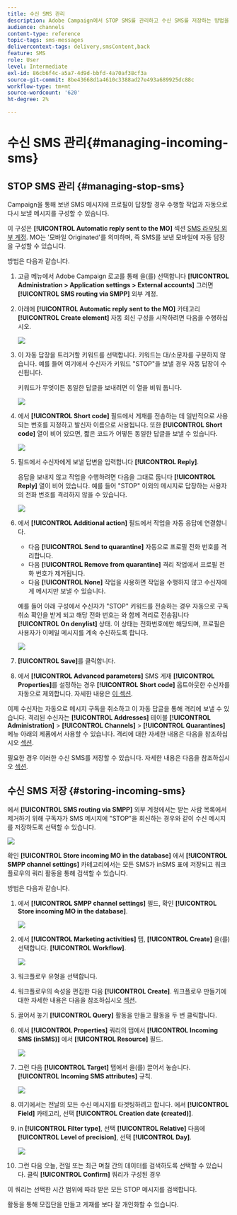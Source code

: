```yaml
---
title: 수신 SMS 관리
description: Adobe Campaign에서 STOP SMS를 관리하고 수신 SMS를 저장하는 방법을 알아봅니다.
audience: channels
content-type: reference
topic-tags: sms-messages
delivercontext-tags: delivery,smsContent,back
feature: SMS
role: User
level: Intermediate
exl-id: 86cb6f4c-a5a7-4d9d-bbfd-4a70af38cf3a
source-git-commit: 8be43668d1a4610c3388ad27e493a689925dc88c
workflow-type: tm+mt
source-wordcount: '620'
ht-degree: 2%

---
```


# 수신 SMS 관리{#managing-incoming-sms}

## STOP SMS 관리 {#managing-stop-sms}

Campaign을 통해 보낸 SMS 메시지에 프로필이 답장할 경우 수행할 작업과 자동으로 다시 보낼 메시지를 구성할 수 있습니다.

이 구성은 **[!UICONTROL Automatic reply sent to the MO]** 섹션 [SMS 라우팅 외부 계정](../../administration/using/configuring-sms-channel.md#defining-an-sms-routing). MO는 &#39;모바일 Originated&#39;를 의미하며, 즉 SMS를 보낸 모바일에 자동 답장을 구성할 수 있습니다.

방법은 다음과 같습니다.

1. 고급 메뉴에서 Adobe Campaign 로고를 통해 을(를) 선택합니다 **[!UICONTROL Administration > Application settings > External accounts]** 그러면 **[!UICONTROL SMS routing via SMPP]** 외부 계정.
1. 아래에 **[!UICONTROL Automatic reply sent to the MO]** 카테고리 **[!UICONTROL Create element]** 자동 회신 구성을 시작하려면 다음을 수행하십시오.

   ![](assets/sms_mo_1.png)

1. 이 자동 답장을 트리거할 키워드를 선택합니다. 키워드는 대/소문자를 구분하지 않습니다. 예를 들어 여기에서 수신자가 키워드 &quot;STOP&quot;을 보낼 경우 자동 답장이 수신됩니다.

   키워드가 무엇이든 동일한 답글을 보내려면 이 열을 비워 둡니다.

   ![](assets/sms_mo_2.png)

1. 에서 **[!UICONTROL Short code]** 필드에서 게재를 전송하는 데 일반적으로 사용되는 번호를 지정하고 발신자 이름으로 사용됩니다. 또한 **[!UICONTROL Short code]** 열이 비어 있으면, 짧은 코드가 어떻든 동일한 답글을 보낼 수 있습니다.

   ![](assets/sms_mo_4.png)

1. 필드에서 수신자에게 보낼 답변을 입력합니다 **[!UICONTROL Reply]**.

   응답을 보내지 않고 작업을 수행하려면 다음을 그대로 둡니다 **[!UICONTROL Reply]** 열이 비어 있습니다. 예를 들어 &quot;STOP&quot; 이외의 메시지로 답장하는 사용자의 전화 번호를 격리하지 않을 수 있습니다.

   ![](assets/sms_mo_3.png)

1. 에서 **[!UICONTROL Additional action]** 필드에서 작업을 자동 응답에 연결합니다.

   * 다음 **[!UICONTROL Send to quarantine]** 자동으로 프로필 전화 번호를 격리합니다.
   * 다음 **[!UICONTROL Remove from quarantine]** 격리 작업에서 프로필 전화 번호가 제거됩니다.
   * 다음 **[!UICONTROL None]** 작업을 사용하면 작업을 수행하지 않고 수신자에게 메시지만 보낼 수 있습니다.

   예를 들어 아래 구성에서 수신자가 &quot;STOP&quot; 키워드를 전송하는 경우 자동으로 구독 취소 확인을 받게 되고 해당 전화 번호는 와 함께 격리로 전송됩니다 **[!UICONTROL On denylist]** 상태. 이 상태는 전화번호에만 해당되며, 프로필은 사용자가 이메일 메시지를 계속 수신하도록 합니다.

   ![](assets/sms_mo.png)

1. **[!UICONTROL Save]**&#x200B;를 클릭합니다.

1. 에서 **[!UICONTROL Advanced parameters]** SMS 게재 **[!UICONTROL Properties]**&#x200B;를 설정하는 경우 **[!UICONTROL Short code]** 옵트아웃한 수신자를 자동으로 제외합니다. 자세한 내용은 [이 섹션](../../administration/using/configuring-sms-channel.md#configuring-sms-properties).

이제 수신자는 자동으로 메시지 구독을 취소하고 이 자동 답글을 통해 격리에 보낼 수 있습니다. 격리된 수신자는 **[!UICONTROL Addresses]** 테이블 **[!UICONTROL Administration]** > **[!UICONTROL Channels]** > **[!UICONTROL Quarantines]** 메뉴 아래의 제품에서 사용할 수 있습니다. 격리에 대한 자세한 내용은 다음을 참조하십시오 [섹션](../../sending/using/understanding-quarantine-management.md).

필요한 경우 이러한 수신 SMS를 저장할 수 있습니다. 자세한 내용은 다음을 참조하십시오 [섹션](#storing-incoming-sms).

## 수신 SMS 저장 {#storing-incoming-sms}

에서 **[!UICONTROL SMS routing via SMPP]** 외부 계정에서는 받는 사람 목록에서 제거하기 위해 구독자가 SMS 메시지에 &quot;STOP&quot;을 회신하는 경우와 같이 수신 메시지를 저장하도록 선택할 수 있습니다.

![](assets/sms_config_mo_1.png)

확인 **[!UICONTROL Store incoming MO in the database]** 에서 **[!UICONTROL SMPP channel settings]** 카테고리에서는 모든 SMS가 inSMS 표에 저장되고 워크플로우의 쿼리 활동을 통해 검색할 수 있습니다.

방법은 다음과 같습니다.

1. 에서 **[!UICONTROL SMPP channel settings]** 필드, 확인 **[!UICONTROL Store incoming MO in the database]**.

   ![](assets/sms_config_mo_2.png)

1. 에서 **[!UICONTROL Marketing activities]** 탭, **[!UICONTROL Create]** 을(를) 선택합니다. **[!UICONTROL Workflow]**.

   ![](assets/sms_config_mo_3.png)

1. 워크플로우 유형을 선택합니다.
1. 워크플로우의 속성을 편집한 다음 **[!UICONTROL Create]**. 워크플로우 만들기에 대한 자세한 내용은 다음을 참조하십시오 [섹션](../../automating/using/building-a-workflow.md).
1. 끌어서 놓기 **[!UICONTROL Query]** 활동을 만들고 활동을 두 번 클릭합니다.
1. 에서 **[!UICONTROL Properties]** 쿼리의 탭에서 **[!UICONTROL Incoming SMS (inSMS)]** 에서 **[!UICONTROL Resource]** 필드.

   ![](assets/sms_config_mo_4.png)

1. 그런 다음 **[!UICONTROL Target]** 탭에서 을(를) 끌어서 놓습니다. **[!UICONTROL Incoming SMS attributes]** 규칙.

   ![](assets/sms_config_mo_5.png)

1. 여기에서는 전날의 모든 수신 메시지를 타겟팅하려고 합니다. 에서 **[!UICONTROL Field]** 카테고리, 선택 **[!UICONTROL Creation date (created)]**.
1. in **[!UICONTROL Filter type]**, 선택 **[!UICONTROL Relative]** 다음에 **[!UICONTROL Level of precision]**, 선택 **[!UICONTROL Day]**.

   ![](assets/sms_config_mo_6.png)

1. 그런 다음 오늘, 전일 또는 최근 며칠 간의 데이터를 검색하도록 선택할 수 있습니다. 클릭 **[!UICONTROL Confirm]** 쿼리가 구성된 경우

이 쿼리는 선택한 시간 범위에 따라 받은 모든 STOP 메시지를 검색합니다.

활동을 통해 모집단을 만들고 게재를 보다 잘 개인화할 수 있습니다.
